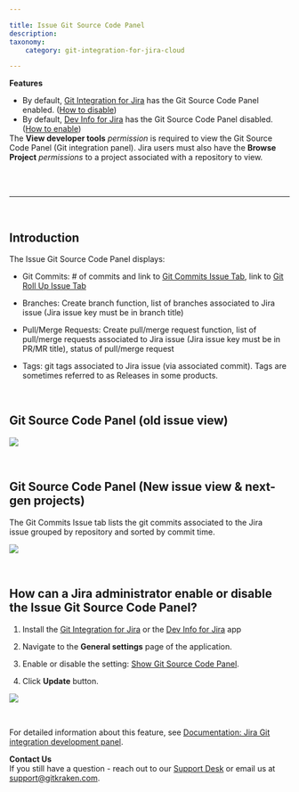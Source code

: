 ```yaml
---

title: Issue Git Source Code Panel
description:
taxonomy:
    category: git-integration-for-jira-cloud

---
```


<div class="bbb-callout bbb--note">
    <div class="irow">
    <div class="ilogobox">
        <span class="logoimg"></span>
    </div>
    <div class="imsgbox">
        <b>Features</b><br>
        <ul style='margin-bottom:0px'>
            <li>
                By default, <a href="https://marketplace.atlassian.com/4984" target="_blank">Git Integration for Jira</a> has the Git Source Code Panel enabled. (<a href="#how-can-a-jira-administrator-enable-or-disable-the-issue-git-source-code-panel">How to disable</a>)
            </li>
            <li>
                By default, <a href="https://marketplace.atlassian.com/1219270" target="_blank">Dev Info for Jira</a> has the Git Source Code Panel disabled. (<a href="#how-can-a-jira-administrator-enable-or-disable-the-issue-git-source-code-panel">How to enable</a>)
            </li>
        </ul>
    </div>
    </div>
</div>

<div class="bbb-callout bbb--alert">
    <div class="irow">
    <div class="ilogobox">
        <span class="logoimg"></span>
    </div>
    <div class="imsgbox">
        The <b>View developer tools</b> <i>permission</i> is required to view the Git Source Code Panel (Git integration panel). Jira users must also have the <b>Browse Project</b> <i>permissions</i> to a project associated with a repository to view.
    </div>
    </div>
</div>
<br>

&nbsp;
* * *
&nbsp;

## Introduction

The Issue Git Source Code Panel displays:

*   Git Commits: # of commits and link to [Git Commits Issue Tab](/git-integration-for-jira-cloud/git-commits-issue-tab-and-project-page-gij-cloud), link to [Git Roll Up Issue Tab](/git-integration-for-jira-cloud/git-roll-up-issue-tab-gij-cloud)

*   Branches: Create branch function, list of branches associated to Jira issue (Jira issue key must be in branch title)

*   Pull/Merge Requests: Create pull/merge request function, list of pull/merge requests associated to Jira issue (Jira issue key must be in PR/MR title), status of pull/merge request

*   Tags: git tags associated to Jira issue (via associated commit). Tags are sometimes referred to as Releases in some products.

&nbsp;

## Git Source Code Panel (old issue view)

![](/wp-content/uploads/gij-git-cloud-oldview-source-code-panel.png)

&nbsp;

## Git Source Code Panel (New issue view & next-gen projects)

The Git Commits Issue tab lists the git commits associated to the Jira issue grouped by repository and sorted by commit time. 

![](/wp-content/uploads/gij-git-cloud-newview-source-code-panel.png)

&nbsp;

## How can a Jira administrator enable or disable the Issue Git Source Code Panel?

1.  Install the [Git Integration for Jira](https://marketplace.atlassian.com/4984) or the [Dev Info for Jira](https://marketplace.atlassian.com/1219270) app

2.  Navigate to the **General settings** page of the application.

3.  Enable or disable the setting: [Show Git Source Code Panel](/git-integration-for-jira-cloud/issue-git-source-code-panel-setting-gij-cloud).

4.  Click **Update** button.

![](/wp-content/uploads/gij-gitcloud-general-settings-git-source-code-panel.png)

&nbsp;

For detailed information about this feature, see [Documentation: Jira Git integration development panel](/git-integration-for-jira-cloud/jira-git-integration-development-panel-gij-cloud).

<div class="bbb-callout bbb--info">
    <div class="irow">
    <div class="ilogobox">
        <span class="logoimg"></span>
    </div>
    <div class="imsgbox">
        <b>Contact Us</b><br>
        If you still have a question - reach out to our <a href='https://help.gitkraken.com/git-integration-for-jira-cloud/gij-cloud-contact-support/' target='_blank'>Support Desk</a>  or email us at <a href='mailto:support@gitkraken.com'>support@gitkraken.com</a>.
    </div>
    </div>
</div>
<br>

